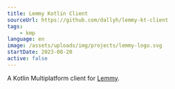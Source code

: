 ```yaml
---
title: Lemmy Kotlin Client
sourceUrl: https://github.com/dallyh/lemmy-kt-client
tags:
    - kmp
language: en
image: /assets/uploads/img/projects/lemmy-logo.svg
startDate: 2023-08-20
active: false
---
```


A Kotlin Multiplatform client for [Lemmy](https://join-lemmy.org/).
